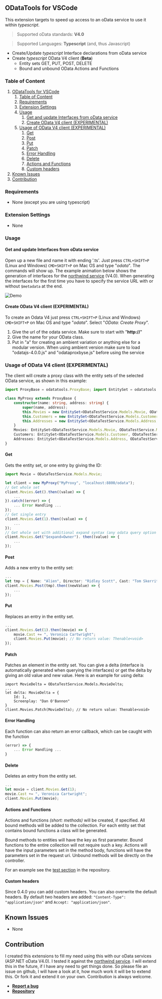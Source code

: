 ## ODataTools for VSCode

This extension targets to speed up access to an oData service to use it within *typescript*.

> Supported oData standards: **V4.0**

> Supported Languages: **Typescript** (and, thus Javascript)

- Create/Update *typescript* Interface declarations from oData service
- Create *typescript* OData V4 client (**Beta**)
  - Entity sets GET, PUT, POST, DELETE
  - Bound and unbound OData Actions and Functions

### Table of Content

<!-- TOC -->

1. [ODataTools for VSCode](#odatatools-for-vscode)
    1. [Table of Content](#table-of-content)
    2. [Requirements](#requirements)
    3. [Extension Settings](#extension-settings)
    4. [Usage](#usage)
        1. [Get and update Interfaces from oData service](#get-and-update-interfaces-from-odata-service)
        2. [Create OData V4 client (EXPERIMENTAL)](#create-odata-v4-client-experimental)
    5. [Usage of OData V4 client (EXPERIMENTAL)](#usage-of-odata-v4-client-experimental)
        1. [Get](#get)
        2. [Post](#post)
        3. [Put](#put)
        4. [Patch](#patch)
        5. [Error Handling](#error-handling)
        6. [Delete](#delete)
        7. [Actions and Functions](#actions-and-functions)
        8. [Custom headers](#custom-headers)
2. [Known Issues](#known-issues)
3. [Contribution](#contribution)

<!-- /TOC -->

### Requirements

- None (except you are using typescript)

### Extension Settings

- None

### Usage

#### Get and update Interfaces from oData service

Open up a new file and name it with ending '.ts'. Just press `CTRL+SHIFT+P` (Linux and Windows) `CMD+SHIFT+P` on Mac OS and type "*odata*". The commands will show up. The example animation below shows the generation of interfaces for the [northwind service](http://services.odata.org/V4/Northwind/Northwind.svc/) (V4.0). When generating the interfaces for the first time you have to specify the service URL with or without `$metadata` at the end.

![Demo](https://cdn.rawgit.com/apazureck/odatatools/master/images/demo1.gif)

#### Create OData V4 client (EXPERIMENTAL)

To create an Odata V4  just press `CTRL+SHIFT+P` (Linux and Windows) `CMD+SHIFT+P` on Mac OS and type "*odata*". Select "*OData: Create Proxy*".
1. Give the url of the odata service. Make sure to start with "**http://**"
2. Give the name for your OData class.
3. Put in "a" for creating an ambient variation or anything else for a modular version. When using ambient version make sure to load "odatajs-4.0.0.js" and "odataproxbyse.js" before using the service

### Usage of OData V4 client (EXPERIMENTAL)

The client will create a proxy class with the entity sets of the selected OData service, as shown in this example:

```typescript
import ProxyBase = odatatools.ProxyBase; import EntitySet = odatatools.EntitySet;

class MyProxy extends ProxyBase {
    constructor(name: string, address: string) {
        super(name, address);
        this.Movies = new EntitySet<ODataTestService.Models.Movie, ODataTestService.Models.DeltaMovie>("Movies", address, "Id");
        this.Customers = new EntitySet<ODataTestService.Models.Customer, ODataTestService.Models.DeltaCustomer>("Customers", address, "Id");
        this.Addresses = new EntitySet<ODataTestService.Models.Address, ODataTestService.Models.DeltaAddress>("Addresses", address, "Id");
    }
    Movies: EntitySet<ODataTestService.Models.Movie, ODataTestService.Models.DeltaMovie>;
    Customers: EntitySet<ODataTestService.Models.Customer, ODataTestService.Models.DeltaCustomer>;
    Addresses: EntitySet<ODataTestService.Models.Address, ODataTestService.Models.DeltaAddress>;
}
```

#### Get

Gets the entity set, or one entry by giving the ID:
```typescript
import Movie = ODataTestService.Models.Movie;

let client = new MyProxy("MyProxy", "localhost:8800/odata");
// Get whole set
client.Movies.Get().then((value) => {
    ...
}).catch((error) => {
    ... Error Handling ...
});
// Get single entry
client.Movies.Get(1).then((value) => {
    ...
});
// Get whole set with additional expand syntax (any odata query option allowed)
client.Movies.Get("$expand=Owner"). then((value) => {
    ...
});
```

#### Post

Adds a new entry to the entity set:
```typescript
...
let tmp = { Name: "Alien", Director: "Ridley Scott", Cast: "Tom Skerritt, Sigourney Weaver", ... }
client.Movies.Post(tmp).then((newValue) => {
    ...
});
```

#### Put

Replaces an entry in the entity set.
```typescript
...
client.Movies.Get(1).then((movie) => {
    movie.Cast += ", Veronica Cartwright";
    client.Movies.Put(movie); // No return value: Thenable<void>
});
```

#### Patch
Patches an element in the entity set. You can give a delta (interface is automatically generated when querying the interfaces) or get the delta by giving an old value and new value. Here is an example for using delta:
```typescipt
import MovieDelta = ODataTestService.Models.MovieDelta;
...
let delta: MovieDelta = {
    Id: 1,
    Screenplay: "Dan O'Bannon"
}
client.Movies.Patch(MovieDelta); // No return value: Thenable<void>
```

#### Error Handling
Each function can also return an error callback, which can be caught with the function
```typescript
(error) => {
    ... Error Handling ...
}
```

#### Delete
Deletes an entry from the entity set.
```typescript
...
let movie = client.Movies.Get(1);
movie.Cast += ", Veronica Cartwright";
client.Movies.Put(movie);
```

#### Actions and Functions

Actions and functions *(short: methods)* will be created, if specified. All bound methods will be added to the collection. For each entity set that contains bound functions a class will be generated.

Bound methods to entities will have the key as first parameter. Bound functions to the entire collection will not require such a key. Actions will have the input parameters set in the method body, functions will have the parameters set in the request uri. Unbound methods will be directly on the controller.

For an example see the [test section](https://github.com/apazureck/odatatools/tree/master/test/testproject) in the repository.

#### Custom headers

Since 0.4.0 you can add custom headers. You can also overwrite the default headers. By default two headers are added: `"Content-Type": "application/json"` and `Accept: "application/json"`.

## Known Issues

- None

## Contribution

I created this extensions to fill my need using this with our oData services (ASP.NET oData V4.0). I tested it against the [northwind service](http://services.odata.org/V4/Northwind/Northwind.svc/). I will extend this in the future, if I have any need to get things done. So please file an issue on github, I will have a look at it, how much work it will be to extend this. Or fork it and extend it on your own. Contribution is always welcome.

- [**Report a bug**](https://github.com/apazureck/odatatools/issues)
- [**Repository**](https://github.com/apazureck/odatatools/)